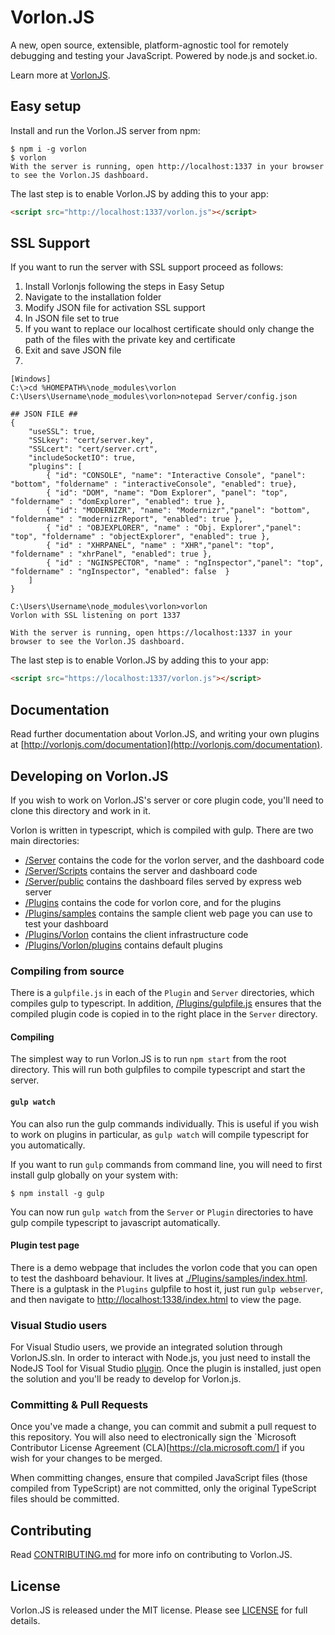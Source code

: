 # Vorlon.JS

A new, open source, extensible, platform-agnostic tool for remotely debugging and testing your JavaScript. Powered by node.js and socket.io.

Learn more at [VorlonJS](http://vorlonjs.com).


## Easy setup

Install and run the Vorlon.JS server from npm:

```console
$ npm i -g vorlon
$ vorlon
With the server is running, open http://localhost:1337 in your browser to see the Vorlon.JS dashboard.
```

The last step is to enable Vorlon.JS by adding this to your app:

```html
<script src="http://localhost:1337/vorlon.js"></script>
```

## SSL Support

If you want to run the server with SSL support proceed as follows:

1. Install Vorlonjs following the steps in Easy Setup
2. Navigate to the installation folder
3. Modify JSON file for activation SSL support
4. In JSON file set to true 
5. If you want to replace our localhost certificate should only change the path of the files with the private key and certificate
6. Exit and save JSON file
7. 
```console
[Windows]
C:\>cd %HOMEPATH%\node_modules\vorlon
C:\Users\Username\node_modules\vorlon>notepad Server/config.json

## JSON FILE ##
{
    "useSSL": true,
    "SSLkey": "cert/server.key",
    "SSLcert": "cert/server.crt",
    "includeSocketIO": true,
    "plugins": [
        { "id": "CONSOLE", "name": "Interactive Console", "panel": "bottom", "foldername" : "interactiveConsole", "enabled": true},
        { "id": "DOM", "name": "Dom Explorer", "panel": "top", "foldername" : "domExplorer", "enabled": true },
        { "id": "MODERNIZR", "name": "Modernizr","panel": "bottom", "foldername" : "modernizrReport", "enabled": true },
        { "id" : "OBJEXPLORER", "name" : "Obj. Explorer","panel": "top", "foldername" : "objectExplorer", "enabled": true },
        { "id" : "XHRPANEL", "name" : "XHR","panel": "top", "foldername" : "xhrPanel", "enabled": true },
        { "id" : "NGINSPECTOR", "name" : "ngInspector","panel": "top", "foldername" : "ngInspector", "enabled": false  }
    ]
}

C:\Users\Username\node_modules\vorlon>vorlon
Vorlon with SSL listening on port 1337

With the server is running, open https://localhost:1337 in your browser to see the Vorlon.JS dashboard.
```

The last step is to enable Vorlon.JS by adding this to your app:

```html
<script src="https://localhost:1337/vorlon.js"></script>
```

## Documentation

Read further documentation about Vorlon.JS, and writing your own plugins at [http://vorlonjs.com/documentation](http://vorlonjs.com/documentation).

## Developing on Vorlon.JS

If you wish to work on Vorlon.JS's server or core plugin code, you'll need to clone this directory and work in it.

Vorlon is written in typescript, which is compiled with gulp. There are two main directories:

* [/Server](./Server) contains the code for the vorlon server, and the dashboard code
 * [/Server/Scripts](./Server/Scripts) contains the server and dashboard code
 * [/Server/public](./Server/public) contains the dashboard files served by express web server
* [/Plugins](./Plugins) contains the code for vorlon core, and for the plugins
 *  [/Plugins/samples](./Plugins/samples) contains the sample client web page you can use to test your dashboard
 *  [/Plugins/Vorlon](./Plugins/Vorlon) contains the client infrastructure code
 *  [/Plugins/Vorlon/plugins](./Plugins/Vorlon/plugins) contains default plugins

### Compiling from source

There is a `gulpfile.js` in each of the `Plugin` and `Server` directories, which compiles gulp to typescript. In addition, [/Plugins/gulpfile.js](./Plugins/gulpfile.js) ensures that the compiled plugin code is copied in to the right place in the `Server` directory.

#### Compiling

The simplest way to run Vorlon.JS is to run `npm start` from the root directory. This will run both gulpfiles to compile typescript and start the server.

#### `gulp watch`

You can also run the gulp commands individually. This is useful if you wish to work on plugins in particular, as `gulp watch` will compile typescript for you automatically.

If you want to run `gulp` commands from command line, you will need to first install gulp globally on your system with:

```console
$ npm install -g gulp
```

You can now run `gulp watch` from the `Server` or `Plugin` directories to have gulp compile typescript to javascript automatically.

#### Plugin test page

There is a demo webpage that includes the vorlon code that you can open to test the dashboard behaviour. It lives at [./Plugins/samples/index.html](./Plugins/samples/index.html). There is a gulptask in the `Plugins` gulpfile to host it, just run `gulp webserver`, and then navigate to [http://localhost:1338/index.html](http://localhost:1338/index.html) to view the page.

### Visual Studio users

For Visual Studio users, we provide an integrated solution through VorlonJS.sln. In order to interact with Node.js, you just need to install the NodeJS Tool for Visual Studio [plugin](https://nodejstools.codeplex.com/).
Once the plugin is installed, just open the solution and you'll be ready to develop for Vorlon.js.

### Committing & Pull Requests

Once you've made a change, you can commit and submit a pull request to this repository. You will also need to electronically sign the `Microsoft Contributor License Agreement (CLA)[https://cla.microsoft.com/] if you wish for your changes to be merged.

When committing changes, ensure that compiled JavaScript files (those compiled from TypeScript) are not committed, only the original TypeScript files should be committed.

## Contributing

Read [CONTRIBUTING.md](./CONTRIBUTING.md) for more info on contributing to Vorlon.JS.

## License

Vorlon.JS is released under the MIT license. Please see [LICENSE](./LICENSE) for full details.
